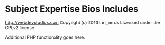 # Subject Expertise Bios Includes #
http://webdevstudios.com
Copyright (c) 2016 inn_nerds
Licensed under the GPLv2 license.

Additional PHP functionality goes here.